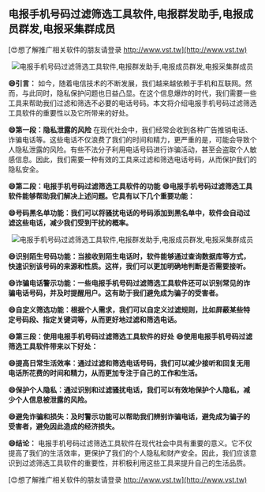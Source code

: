 ## **电报手机号码过滤筛选工具软件,电报群发助手,电报成员群发,电报采集群成员**

[😍想了解推广相关软件的朋友请登录 http://www.vst.tw](http://www.vst.tw)

 <center><img src="https://vst.tw/MP4/tuiguang/png/7.png" alt="电报手机号码过滤筛选工具软件,电报群发助手,电报成员群发,电报采集群成员"></center>

**😄引言：**
如今，随着电信技术的不断发展，我们越来越依赖于手机和互联网。然而，与此同时，隐私保护问题也日益凸显。在这个信息爆炸的时代，我们需要一些工具来帮助我们过滤和筛选不必要的电话号码。本文将介绍电报手机号码过滤筛选工具软件的重要性以及它所带来的好处。

**😄第一段：隐私泄露的风险**
在现代社会中，我们经常会收到各种广告推销电话、诈骗电话等。这些电话不仅浪费了我们的时间和精力，更严重的是，可能会导致个人隐私泄露的风险。有些不法分子利用电话号码进行诈骗活动，甚至会盗取个人敏感信息。因此，我们需要一种有效的工具来过滤和筛选电话号码，从而保护我们的隐私安全。

**😄第二段：电报手机号码过滤筛选工具软件的功能**
**😄电报手机号码过滤筛选工具软件能够帮助我们解决上述问题。它具有以下几个重要功能：**

**😄号码黑名单功能：我们可以将骚扰电话的号码添加到黑名单中，软件会自动过滤这些电话，减少我们受到干扰的概率。**

 <center><img src="https://vst.tw/MP4/tuiguang/png/2.png" alt="电报手机号码过滤筛选工具软件,电报群发助手,电报成员群发,电报采集群成员"></center>

**😄识别陌生号码功能：当接收到陌生电话时，软件能够通过查询数据库等方式，快速识别该号码的来源和性质。这样，我们可以更加明确地判断是否需要接听。**

**😄诈骗电话警示功能：一些电报手机号码过滤筛选工具软件还可以识别常见的诈骗电话号码，并及时提醒用户。这有助于我们避免成为骗子的受害者。**

**😄自定义筛选功能：根据个人需求，我们可以自定义过滤规则，比如屏蔽某些特定号码段、指定关键词等，从而更好地过滤和筛选电话。**

**😄第三段：使用电报手机号码过滤筛选工具软件的好处**
**😄使用电报手机号码过滤筛选工具软件带来以下好处：**

**😄提高日常生活效率：通过过滤和筛选电话号码，我们可以减少接听和回复无用电话所花费的时间和精力，从而更加专注于自己的工作和生活。**

**😄保护个人隐私：通过识别和过滤骚扰电话，我们可以有效地保护个人隐私，减少个人信息被泄露的风险。**

**😄避免诈骗和损失：及时警示功能可以帮助我们辨别诈骗电话，避免成为骗子的受害者，避免因此造成的经济损失。**

**😄结论：**
电报手机号码过滤筛选工具软件在现代社会中具有重要的意义。它不仅提高了我们的生活效率，更保护了我们的个人隐私和财产安全。因此，我们应该意识到过滤筛选工具软件的重要性，并积极利用这些工具来提升自己的生活品质。

[😍想了解推广相关软件的朋友请登录 http://www.vst.tw](http://www.vst.tw)



